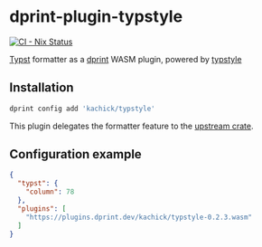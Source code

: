 # dprint-plugin-typstyle

[![CI - Nix Status](https://github.com/kachick/dprint-plugin-typstyle/actions/workflows/nix.yml/badge.svg?branch=main)](https://github.com/kachick/dprint-plugin-typstyle/actions/workflows/nix.yml?query=branch%3Amain+)

[Typst](https://github.com/typst/typst) formatter as a [dprint](https://github.com/dprint/dprint) WASM plugin, powered by [typstyle](https://github.com/Enter-tainer/typstyle)

## Installation

```bash
dprint config add 'kachick/typstyle'
```

This plugin delegates the formatter feature to the [upstream crate](https://github.com/Enter-tainer/typstyle).

## Configuration example

```json
{
  "typst": {
    "column": 78
  },
  "plugins": [
    "https://plugins.dprint.dev/kachick/typstyle-0.2.3.wasm"
  ]
}
```
